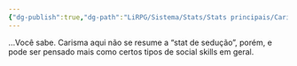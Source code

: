 ```yaml
---
{"dg-publish":true,"dg-path":"LiRPG/Sistema/Stats/Stats principais/Carisma.md","permalink":"/li-rpg/sistema/stats/stats-principais/carisma/","created":"2025-01-11T01:29:05.228-03:00","updated":"2025-01-12T02:33:25.903-03:00"}
---
```



…Você sabe. Carisma aqui não se resume a “stat de sedução”, porém, e pode ser pensado mais como certos tipos de social skills em geral.